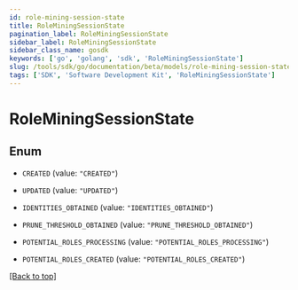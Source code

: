 ```yaml
---
id: role-mining-session-state
title: RoleMiningSessionState
pagination_label: RoleMiningSessionState
sidebar_label: RoleMiningSessionState
sidebar_class_name: gosdk
keywords: ['go', 'golang', 'sdk', 'RoleMiningSessionState'] 
slug: /tools/sdk/go/documentation/beta/models/role-mining-session-state
tags: ['SDK', 'Software Development Kit', 'RoleMiningSessionState']
---
```


# RoleMiningSessionState

## Enum


* `CREATED` (value: `"CREATED"`)

* `UPDATED` (value: `"UPDATED"`)

* `IDENTITIES_OBTAINED` (value: `"IDENTITIES_OBTAINED"`)

* `PRUNE_THRESHOLD_OBTAINED` (value: `"PRUNE_THRESHOLD_OBTAINED"`)

* `POTENTIAL_ROLES_PROCESSING` (value: `"POTENTIAL_ROLES_PROCESSING"`)

* `POTENTIAL_ROLES_CREATED` (value: `"POTENTIAL_ROLES_CREATED"`)


[[Back to top]](#) 


